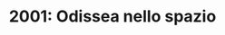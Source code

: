 ---
layout: post
title: "2001: Odissea nello spazio"
director: Stanley Kubrick
year: 1968
cover: https://images.mubicdn.net/images/film/303/cache-8073-1543575616/image-w1280.jpg
imdb250: true
---